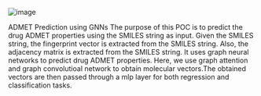 ![image](https://github.com/velagvk/ADMET_POC/assets/139946537/44a372da-aade-4b91-8600-55111ca65322)


ADMET Prediction using GNNs
The purpose of this POC is to predict the drug ADMET properties using the SMILES string as input. Given the SMILES string, the fingerprint vector is extracted from the SMILES string. Also, the adjacency matrix is extracted from the SMILES string.  It uses graph neural networks to predict drug ADMET properties. Here, we use graph attention and graph convolutioal network to obtain molecular vectors.The obtained vectors are then passed through a mlp layer for both regression and classification tasks.




